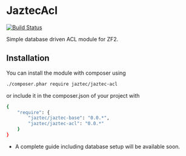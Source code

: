 JaztecAcl
=========
[![Build Status](https://travis-ci.org/jaztec/jaztec-acl.svg?branch=master)](https://travis-ci.org/jaztec/jaztec-acl)

Simple database driven ACL module for ZF2.

## Installation

You can install the module with composer using

```sh
./composer.phar require jaztec/jaztec-acl
```

or include it in the composer.json of your project with

```sh
{
    "require": {
        "jaztec/jaztec-base": "0.0.*",
        "jaztec/jaztec-acl": "0.0.*"
    }
}

```

- A complete guide including database setup will be available soon.